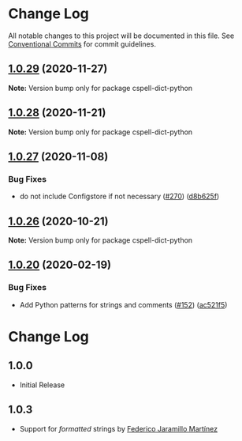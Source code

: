 # Change Log

All notable changes to this project will be documented in this file.
See [Conventional Commits](https://conventionalcommits.org) for commit guidelines.

## [1.0.29](https://github.com/streetsidesoftware/cspell-dicts/compare/cspell-dict-python@1.0.28...cspell-dict-python@1.0.29) (2020-11-27)

**Note:** Version bump only for package cspell-dict-python





## [1.0.28](https://github.com/streetsidesoftware/cspell-dicts/compare/cspell-dict-python@1.0.27...cspell-dict-python@1.0.28) (2020-11-21)

**Note:** Version bump only for package cspell-dict-python

## [1.0.27](https://github.com/streetsidesoftware/cspell-dicts/compare/cspell-dict-python@1.0.26...cspell-dict-python@1.0.27) (2020-11-08)

### Bug Fixes

- do not include Configstore if not necessary ([#270](https://github.com/streetsidesoftware/cspell-dicts/issues/270)) ([d8b625f](https://github.com/streetsidesoftware/cspell-dicts/commit/d8b625f2f42d5cc6c4a9390216ac1e5037886e44))

## [1.0.26](https://github.com/streetsidesoftware/cspell-dicts/compare/cspell-dict-python@1.0.25...cspell-dict-python@1.0.26) (2020-10-21)

**Note:** Version bump only for package cspell-dict-python

## [1.0.20](https://github.com/streetsidesoftware/cspell-dicts/compare/cspell-dict-python@1.0.19...cspell-dict-python@1.0.20) (2020-02-19)

### Bug Fixes

- Add Python patterns for strings and comments ([#152](https://github.com/streetsidesoftware/cspell-dicts/issues/152)) ([ac521f5](https://github.com/streetsidesoftware/cspell-dicts/commit/ac521f58adafbdd148e04d66a11cf677e85fbc40))

# Change Log

## 1.0.0

- Initial Release

## 1.0.3

- Support for _formatted_ strings by [Federico Jaramillo Martínez](jmfederico)
